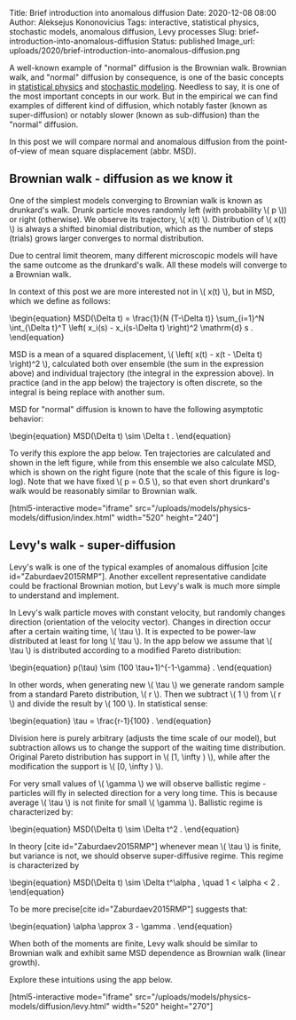 Title: Brief introduction into anomalous diffusion
Date: 2020-12-08 08:00
Author: Aleksejus Kononovicius
Tags: interactive, statistical physics, stochastic models, anomalous diffusion, Levy processes
Slug: brief-introduction-into-anomalous-diffusion
Status: published
Image_url: uploads/2020/brief-introduction-into-anomalous-diffusion.png

A well-known example of "normal" diffusion is the Brownian walk. Brownian walk,
and "normal" diffusion by consequence, is one of the basic concepts in
[statistical physics](/tag/statistical-physics/) and
[stochastic modeling](/tag/stochastic-models/). Needless to say, it is one of
the most important concepts in our work. But in the empirical we can find
examples of different kind of diffusion, which notably faster (known as
super-diffusion) or notably slower (known as sub-diffusion) than the "normal"
diffusion.

In this post we will compare normal and anomalous diffusion from the
point-of-view of mean square displacement (abbr. MSD).
<!--more-->

## Brownian walk - diffusion as we know it

One of the simplest models converging to Brownian walk is known as drunkard's
walk. Drunk particle moves randomly left (with probability \\\( p \\\)) or
right (otherwise). We observe its trajectory, \\\( x(t) \\\). Distribution of
\\\( x(t) \\\) is always a shifted binomial distribution, which as the number
of steps (trials) grows larger converges to normal distribution.

Due to central limit theorem, many different microscopic models will have the
same outcome as the drunkard's walk. All these models will converge to a
Brownian walk.

In context of this post we are more interested not in \\\( x(t) \\\), but in
MSD, which we define as follows:

\begin{equation}
    MSD(\Delta t) = \frac{1}{N (T-\Delta t)} \sum\_{i=1}^N
        \int\_{\Delta t}^T \left( x\_i(s) - x\_i(s-\Delta t) \right)^2
            \mathrm{d} s .
\end{equation}

MSD is a mean of a squared displacement,
\\\( \left( x(t) - x(t - \Delta t) \right)^2 \\\), calculated both over
ensemble (the sum in the expression above) and individual trajectory
(the integral in the expression above). In practice (and in the app below) the
trajectory is often discrete, so the integral is being replace with another
sum.

MSD for "normal" diffusion is known to have the following asymptotic behavior:

\begin{equation}
    MSD(\Delta t) \sim \Delta t .
\end{equation}

To verify this explore the app below. Ten trajectories are calculated and shown
in the left figure, while from this ensemble we also calculate MSD, which is
shown on the right figure (note that the scale of this figure is log-log). Note
that we have fixed \\\( p = 0.5 \\\), so that even short drunkard's walk would
be reasonably similar to Brownian walk.

[html5-interactive mode="iframe"
src="/uploads/models/physics-models/diffusion/index.html" width="520" height="240"]

## Levy's walk - super-diffusion

Levy's walk is one of the typical examples of anomalous diffusion
[cite id="Zaburdaev2015RMP"]. Another excellent representative candidate could
be fractional Brownian motion, but Levy's walk is much more simple to
understand and implement.

In Levy's walk particle moves with constant velocity, but randomly changes
direction (orientation of the velocity vector). Changes in direction occur
after a certain waiting time, \\\( \tau \\\). It is expected to be power-law
distributed at least for long \\\( \tau \\\). In the app below we assume
that \\\( \tau \\\) is distributed according to a modified Pareto
distribution:

\begin{equation}
    p(\tau) \sim (100 \tau+1)^{-1-\gamma} .
\end{equation}

In other words, when generating new \\\( \tau \\\) we generate random sample
from a standard Pareto distribution, \\\( r \\\). Then we subtract \\\( 1 \\\)
from \\\( r \\\) and divide the result by \\\( 100 \\\). In statistical sense:

\begin{equation}
    \tau = \frac{r-1}{100} .
\end{equation}

Division here is purely arbitrary (adjusts the time scale of our model), but
subtraction allows us to change the support of the waiting time distribution.
Original Pareto distribution has support in \\\( [1, \infty ) \\\), while after
the modification the support is \\\( [0, \infty ) \\\).

For very small values of \\\( \gamma \\\) we will observe ballistic regime -
particles will fly in selected direction for a very long time. This is because
average \\\( \tau \\\) is not finite for small \\\( \gamma \\\). Ballistic
regime is characterized by:

\begin{equation}
    MSD(\Delta t) \sim \Delta t^2 .
\end{equation}

In theory [cite id="Zaburdaev2015RMP"] whenever mean \\\( \tau \\\) is finite,
but variance is not, we should observe super-diffusive regime. This regime is
characterized by

\begin{equation}
    MSD(\Delta t) \sim \Delta t^\alpha , \quad 1 < \alpha < 2 .
\end{equation}

To be more precise[cite id="Zaburdaev2015RMP"] suggests that:

\begin{equation}
    \alpha \approx 3 - \gamma .
\end{equation}

When both of the moments are finite, Levy walk should be similar to Brownian
walk and exhibit same MSD dependence as Brownian walk (linear growth).

Explore these intuitions using the app below.

[html5-interactive mode="iframe"
src="/uploads/models/physics-models/diffusion/levy.html" width="520" height="270"]

